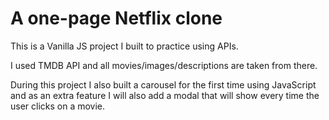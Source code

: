 # A one-page Netflix clone

This is a Vanilla JS project I built to practice using APIs.

I used TMDB API and all movies/images/descriptions are taken from there.

During this project I also built a carousel for the first time using JavaScript and as an extra feature I will also add a modal that will show every time the user clicks on a movie.